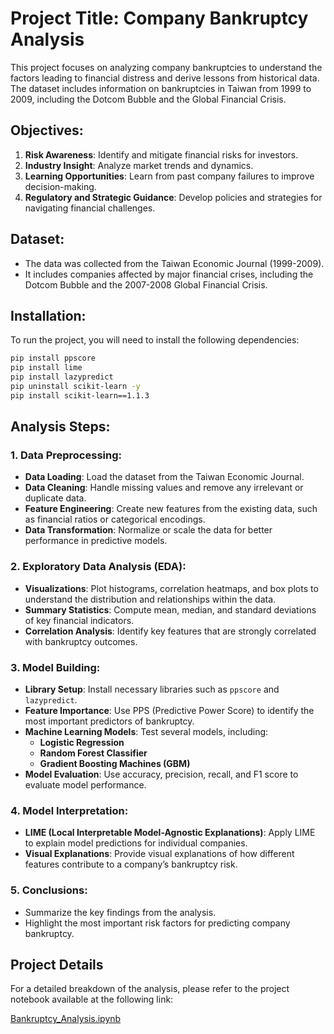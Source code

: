 # Project Title: Company Bankruptcy Analysis

This project focuses on analyzing company bankruptcies to understand the factors leading to financial distress and derive lessons from historical data. The dataset includes information on bankruptcies in Taiwan from 1999 to 2009, including the Dotcom Bubble and the Global Financial Crisis.

## Objectives:
1. **Risk Awareness**: Identify and mitigate financial risks for investors.
2. **Industry Insight**: Analyze market trends and dynamics.
3. **Learning Opportunities**: Learn from past company failures to improve decision-making.
4. **Regulatory and Strategic Guidance**: Develop policies and strategies for navigating financial challenges.

## Dataset:
- The data was collected from the Taiwan Economic Journal (1999-2009).
- It includes companies affected by major financial crises, including the Dotcom Bubble and the 2007-2008 Global Financial Crisis.

## Installation:
To run the project, you will need to install the following dependencies:

```bash
pip install ppscore
pip install lime
pip install lazypredict
pip uninstall scikit-learn -y
pip install scikit-learn==1.1.3
```
## Analysis Steps:

### 1. Data Preprocessing:
   - **Data Loading**: Load the dataset from the Taiwan Economic Journal.
   - **Data Cleaning**: Handle missing values and remove any irrelevant or duplicate data.
   - **Feature Engineering**: Create new features from the existing data, such as financial ratios or categorical encodings.
   - **Data Transformation**: Normalize or scale the data for better performance in predictive models.

### 2. Exploratory Data Analysis (EDA):
   - **Visualizations**: Plot histograms, correlation heatmaps, and box plots to understand the distribution and relationships within the data.
   - **Summary Statistics**: Compute mean, median, and standard deviations of key financial indicators.
   - **Correlation Analysis**: Identify key features that are strongly correlated with bankruptcy outcomes.

### 3. Model Building:
   - **Library Setup**: Install necessary libraries such as `ppscore` and `lazypredict`.
   - **Feature Importance**: Use PPS (Predictive Power Score) to identify the most important predictors of bankruptcy.
   - **Machine Learning Models**: Test several models, including:
     - **Logistic Regression**
     - **Random Forest Classifier**
     - **Gradient Boosting Machines (GBM)**
   - **Model Evaluation**: Use accuracy, precision, recall, and F1 score to evaluate model performance.

### 4. Model Interpretation:
   - **LIME (Local Interpretable Model-Agnostic Explanations)**: Apply LIME to explain model predictions for individual companies.
   - **Visual Explanations**: Provide visual explanations of how different features contribute to a company’s bankruptcy risk.

### 5. Conclusions:
   - Summarize the key findings from the analysis.
   - Highlight the most important risk factors for predicting company bankruptcy.

## Project Details

For a detailed breakdown of the analysis, please refer to the project notebook available at the following link:

[Bankruptcy_Analysis.ipynb](https://github.com/perryfalcon0410/Bankruptcy-Analysis/blob/main/Bankruptcy_Analysis.ipynb)

